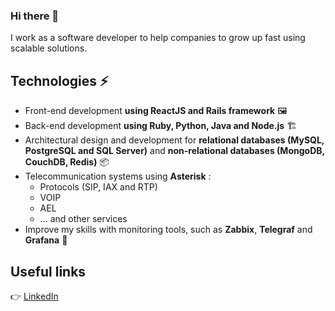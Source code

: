 ### Hi there 👋

<!--
**lrebellos/lrebellos** is a ✨ _special_ ✨ repository because its `README.md` (this file) appears on your GitHub profile.

Here are some ideas to get you started:

- 🔭 I’m currently working on ...
- 🌱 I’m currently learning ...
- 👯 I’m looking to collaborate on ...
- 🤔 I’m looking for help with ...
- 💬 Ask me about ...
- 📫 How to reach me: ...
- 😄 Pronouns: ...
- ⚡ Fun fact: ...
-->
I work as a software developer to help companies to grow up fast using scalable solutions.

## Technologies ⚡
- Front-end development **using ReactJS and Rails framework** 🖼
- Back-end development **using Ruby, Python, Java and Node.js** 🏗
- Architectural design and development for **relational databases (MySQL, PostgreSQL and SQL Server)** and **non-relational databases (MongoDB, CouchDB, Redis)** 📦
- Telecommunication systems using **Asterisk** :
  - Protocols (SIP, IAX and RTP)
  - VOIP
  - AEL
  - ... and other services
 - Improve my skills with monitoring tools, such as **Zabbix**, **Telegraf** and **Grafana** 🚀
## Useful links
👉 [LinkedIn](linkedin.com/in/leonardorebellos/)
